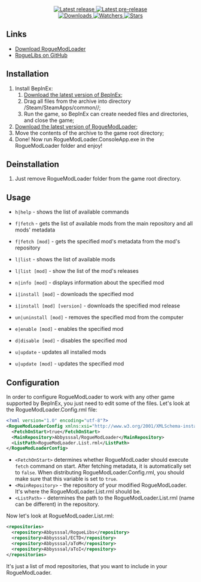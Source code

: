 <div align="center">
  <p>
    <a href="https://github.com/Abbysssal/RogueModLoader/releases/latest">
      <img src="https://img.shields.io/github/v/release/Abbysssal/RogueModLoader?label=Latest%20release&style=for-the-badge&logo=github" alt="Latest release"/>
    </a>
    <a href="https://github.com/Abbysssal/RogueModLoader/releases">
      <img src="https://img.shields.io/github/v/release/Abbysssal/RogueModLoader?include_prereleases&label=Latest%20pre-release&style=for-the-badge&logo=github" alt="Latest pre-release"/>
    </a>
    <br/>
    <a href="https://github.com/Abbysssal/RogueModLoader/releases">
      <img src="https://img.shields.io/github/downloads/Abbysssal/RogueModLoader/total?label=Downloads&style=for-the-badge" alt="Downloads"/>
    </a>
    <a href="https://github.com/Abbysssal/RogueModLoader/subscription">
      <img src="https://img.shields.io/github/watchers/Abbysssal/RogueModLoader?color=green&label=Watchers&style=for-the-badge" alt="Watchers"/>
    </a>
    <a href="https://github.com/Abbysssal/RogueModLoader/stargazers">
      <img src="https://img.shields.io/github/stars/Abbysssal/RogueModLoader?color=green&label=Stars&style=for-the-badge" alt="Stars"/>
    </a>
  </p>
</div>

## Links ##
*  [Download RogueModLoader](https://github.com/Abbysssal/RogueModLoader/releases)
*  [RogueLibs on GitHub](https://github.com/Abbysssal/RogueLibs)

## Installation ##
1.  Install BepInEx:
    1.  [Download the latest version of BepInEx](https://github.com/BepInEx/BepInEx/releases/latest);
    2.  Drag all files from the archive into directory /Steam/SteamApps/common/<game>/;
    3.  Run the game, so BepInEx can create needed files and directories, and close the game;
3.  [Download the latest version of RogueModLoader](https://github.com/Abbysssal/RogueModLoader/releases/latest);
4.  Move the contents of the archive to the game root directory;
5.  Done! Now run RogueModLoader.ConsoleApp.exe in the RogueModLoader folder and enjoy!

## Deinstallation ##
1.  Just remove RogueModLoader folder from the game root directory.

## Usage ##

- `h|help` - shows the list of available commands

- `f|fetch` - gets the list of available mods from the main repository and all mods' metadata
- `f|fetch [mod]` - gets the specified mod's metadata from the mod's repository

- `l|list` - shows the list of available mods
- `l|list [mod]` - show the list of the mod's releases

- `n|info [mod]` - displays information about the specified mod

- `i|install [mod]` - downloads the specified mod
- `i|install [mod] [version]` - downloads the specified mod release
- `un|uninstall [mod]` - removes the specified mod from the computer

- `e|enable [mod]` - enables the specified mod
- `d|disable [mod]` - disables the specified mod

- `u|update` - updates all installed mods
- `u|update [mod]` - updates the specified mod

## Configuration ##

In order to configure RogueModLoader to work with any other game supported by BepInEx, you just need to edit some of the files. Let's look at the RogueModLoader.Config.rml file:
```xml
<?xml version="1.0" encoding="utf-8"?>
<RogueModLoaderConfig xmlns:xsi="http://www.w3.org/2001/XMLSchema-instance" xmlns:xsd="http://www.w3.org/2001/XMLSchema">
  <FetchOnStart>true</FetchOnStart>
  <MainRepository>Abbysssal/RogueModLoader</MainRepository>
  <ListPath>RogueModLoader.List.rml</ListPath>
</RogueModLoaderConfig>
```
- `<FetchOnStart>` determines whether RogueModLoader should execute `fetch` command on start. After fetching metadata, it is automatically set to `false`. When distributing RogueModLoader.Config.rml, you should make sure that this variable is set to `true`.
- `<MainRepository>` - the repository of your modified RogueModLoader. It's where the RogueModLoader.List.rml should be.
- `<ListPath>` - determines the path to the RogueModLoader.List.rml (name can be different) in the repository.

Now let's look at RogueModLoader.List.rml:
```xml
<repositories>
  <repository>Abbysssal/RogueLibs</repository>
  <repository>Abbysssal/ECTD</repository>
  <repository>Abbysssal/aToM</repository>
  <repository>Abbysssal/aToI</repository>
</repositories>
```
It's just a list of mod repositories, that you want to include in your RogueModLoader.






